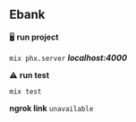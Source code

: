## Ebank


🖥️ **run project**

`mix phx.server` ***localhost:4000***


⚠️  **run test**

`mix test`



**ngrok link** `unavailable`
